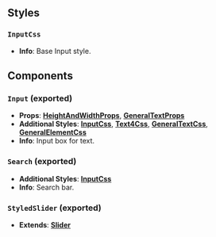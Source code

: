 ## Styles

### `InputCss`
- **Info**: Base Input style.

## Components

### `Input` (exported)
- **Props**: [**HeightAndWidthProps**](/docs/dev-docs/frontend/components/general-interfaces#heightandwidthprops-exported), [**GeneralTextProps**](/docs/dev-docs/frontend/components/atoms/Typography#generaltextprops-exported)
- **Additional Styles**: [**InputCss**](/docs/dev-docs/frontend/components/atoms/Input#inputcss), [**Text4Css**](/docs/dev-docs/frontend/components/atoms/Typography#text4css-exported), [**GeneralTextCss**](/docs/dev-docs/frontend/components/atoms/Typography#generaltextcss-exported), [**GeneralElementCss**](/docs/dev-docs/frontend/components/general-interfaces#generalelementcss-exported)
- **Info**: Input box for text.

### `Search` (exported)
- **Additional Styles**: [**InputCss**](/docs/dev-docs/frontend/components/atoms/Input#inputcss)
- **Info**: Search bar.

### `StyledSlider` (exported)
- **Extends**: [**Slider**](https://rebassjs.org/forms/slider/)

